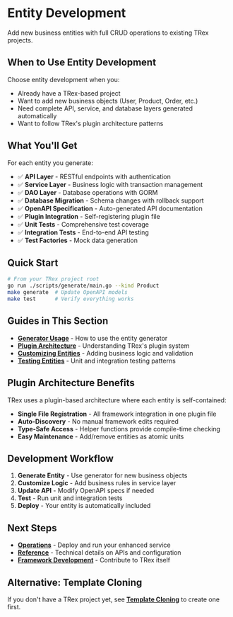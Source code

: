 # Entity Development

Add new business entities with full CRUD operations to existing TRex projects.

## When to Use Entity Development

Choose entity development when you:
- Already have a TRex-based project
- Want to add new business objects (User, Product, Order, etc.)
- Need complete API, service, and database layers generated automatically
- Want to follow TRex's plugin architecture patterns

## What You'll Get

For each entity you generate:
- ✅ **API Layer** - RESTful endpoints with authentication
- ✅ **Service Layer** - Business logic with transaction management
- ✅ **DAO Layer** - Database operations with GORM
- ✅ **Database Migration** - Schema changes with rollback support
- ✅ **OpenAPI Specification** - Auto-generated API documentation
- ✅ **Plugin Integration** - Self-registering plugin file
- ✅ **Unit Tests** - Comprehensive test coverage
- ✅ **Integration Tests** - End-to-end API testing
- ✅ **Test Factories** - Mock data generation

## Quick Start

```bash
# From your TRex project root
go run ./scripts/generate/main.go --kind Product
make generate  # Update OpenAPI models
make test      # Verify everything works
```

## Guides in This Section

- **[Generator Usage](generator-usage.md)** - How to use the entity generator
- **[Plugin Architecture](plugin-architecture.md)** - Understanding TRex's plugin system
- **[Customizing Entities](customizing-entities.md)** - Adding business logic and validation
- **[Testing Entities](testing-entities.md)** - Unit and integration testing patterns

## Plugin Architecture Benefits

TRex uses a plugin-based architecture where each entity is self-contained:

- **Single File Registration** - All framework integration in one plugin file
- **Auto-Discovery** - No manual framework edits required
- **Type-Safe Access** - Helper functions provide compile-time checking
- **Easy Maintenance** - Add/remove entities as atomic units

## Development Workflow

1. **Generate Entity** - Use generator for new business objects
2. **Customize Logic** - Add business rules in service layer
3. **Update API** - Modify OpenAPI specs if needed
4. **Test** - Run unit and integration tests
5. **Deploy** - Your entity is automatically included

## Next Steps

- **[Operations](../operations/)** - Deploy and run your enhanced service
- **[Reference](../reference/)** - Technical details on APIs and configuration
- **[Framework Development](../framework-development/)** - Contribute to TRex itself

## Alternative: Template Cloning

If you don't have a TRex project yet, see **[Template Cloning](../template-cloning/)** to create one first.